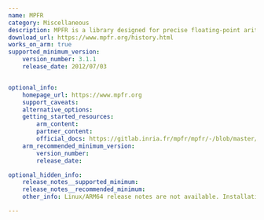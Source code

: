 ```yaml
---
name: MPFR
category: Miscellaneous
description: MPFR is a library designed for precise floating-point arithmetic, delivering accurate mathematical operations with support for arbitrary precision and a consistent interface for complex calculations.
download_url: https://www.mpfr.org/history.html
works_on_arm: true
supported_minimum_version:
    version_number: 3.1.1
    release_date: 2012/07/03


optional_info:
    homepage_url: https://www.mpfr.org
    support_caveats:
    alternative_options:
    getting_started_resources:
        arm_content: 
        partner_content: 
        official_docs: https://gitlab.inria.fr/mpfr/mpfr/-/blob/master/INSTALL?ref_type=heads
    arm_recommended_minimum_version:
        version_number:
        release_date: 

optional_hidden_info:
    release_notes__supported_minimum: 
    release_notes__recommended_minimum:
    other_info: Linux/ARM64 release notes are not available. Installation and testing are done via the tar archive [3.1.1](https://www.mpfr.org/mpfr-3.1.1/). 

---
```

